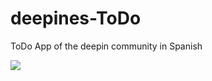 # deepines-ToDo
ToDo App of the deepin community in Spanish

<img src="https://raw.githubusercontent.com/alvarosamudio/deepines-ToDo/blob/main/doc/IMG/deepinestodo.png">
